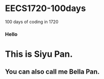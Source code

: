 # EECS1720-100days
100 days of coding in 1720

 <h3>Hello</h3>
 <h1> This is Siyu Pan.</h1>


 <h2>You can also call me Bella Pan.</h2>
 
 


 